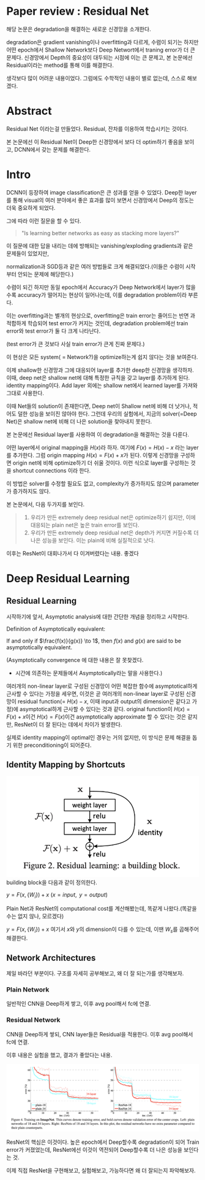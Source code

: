 # Paper review : Residual Net
해당 논문은 degradation을 해결하는 새로운 신경망을 소개한다.

degradation은 gradient vanishing이나 overfitting과 다르게, 수렴이 되기는 하지만 어떤 epoch에서 Shallow Network보다 Deep Networt에서 traning error가 더 큰 문제다. 신경망에서 Depth의 중요성이 대두되는 시점에 이는 큰 문제고, 본 논문에선 Residual이라는 method를 통해 이를 해결한다.

생각보다 많이 어려운 내용이었다. 그럼에도 수학적인 내용이 별로 없는데, 스스로 해보겠다.

# Abstract
Residual Net 이라는걸 만들었다. Residual, 잔차를 이용하여 학습시키는 것이다.

본 논문에선 이 Residual Net이 Deep한 신경망에서 보다 더 optim하기 좋음을 보이고,
DCNN에서 갖는 문제를 해결한다.

# Intro

DCNN이 등장하여 image classification은 큰 성과를 얻을 수 있었다.
Deep한 layer를 통해 visual의 여러 분야에서 좋은 효과를 많이 보면서 신경망에서 Deep의 정도는 더욱 중요하게 되었다.

그에 따라 이런 질문을 할 수 있다.

> "Is learning better networks as easy as stacking more layers?"


이 질문에 대한 답을 내리는 데에 방해되는 vanishing/exploding gradients과 같은 문제들이 있었지만,

normalization과 SGD등과 같은 여러 방법들로 크게 해결되었다.(이들은 수렴이 시작부터 안되는 문제에 해당한다.)

수렴이 되긴 하지만 동일 epoch에서 Accuracy가 Deep Network에서 layer가 많을수록 accuracy가 떨어지는 현상이 일어나는데, 이를 degradation problem이라 부른다.

이는 overfitting과는 별개의 현상으로, overfitting은 train error는 줄어드는 반면 과적합하게 학습되어 test error가 커지는 것인데, degradation problem에선 train error와 test error가 둘 다 크게 나타난다. 

(test error가 큰 것보다 사실 train error가 큰게 진짜 문제다.)

이 현상은 모든 system( = Network?)을 optimize하는게 쉽지 않다는 것을 보여준다.

이제 shallow한 신경망과 그에 대응되어 layer를 추가한 deep한 신경망을 생각하자. 이때, deep net은 shallow net에 대해 특정한 규칙을 갖고 layer를 추가하게 된다. identity mapping이다. Add layer 외에는 shallow net에서 learned layer를 가져와 그대로 사용한다.

이때 Net들의 solution이 존재한다면, Deep net이 Shallow net에 비해 더 낫거나, 적어도 덜한 성능을 보이진 않아야 한다. 그런데 우리의 실험에서, 지금의 solver(=Deep Net)은 shallow net에 비해 더 나은 solution을 찾아내지 못한다.

본 논문에선 Residual layer를 사용하여 이 degradation을 해결하는 것을 다룬다.

어떤 layer에서 original mapping을 $H(x)$라 하자. 여기에 $F(x) = H(x) - x$ 라는 layer를 추가한다. 그럼 origin mapping $H(x) = F(x) + x$가 된다. 이렇게 신경망을 구성하면 origin net에 비해 optimize하기 더 쉬울 것이다. 이런 식으로 layer를 구성하는 것을 shortcut connections 이라 한다. 

이 방법은 solver를 수정할 필요도 없고, complexity가 증가하지도 않으며 parameter가 증가하지도 않다.

본 논문에서, 다음 두가지를 보인다.

> 1) 우리가 만든 extremely deep residual net은 optimize하기 쉽지만, 이에 대응되는 plain net은 높은 train error를 보인다.
> 2) 우리가 만든 extremely deep residual net은 depth가 커지면 커질수록 더 나은 성능을 보인다. 이는 plain에 비해 실질적으로 낫다.

이후는 ResNet이 대회나가서 다 이겨버렸다는 내용. 좋겠다



# Deep Residual Learning
## Residual Learning
시작하기에 앞서, Asymptotic analysis에 대한 간단한 개념을 정리하고 시작한다.

Definition of Asymptotically equivalent:

If and only if $\frac{f(x)}{g(x)} \to 1$, then $f(x)$ and $g(x)$ are said to be asymptotically equivalent.

(Asymptotically convergence 에 대한 내용은 잘 못찾겠다.

+ 시간에 의존하는 문제들에서 Asymptotically라는 말을 사용한다.)

여러개의 non-linear layer로 구성된 신경망이 어떤 복잡한 함수에 asymptotical하게 근사할 수 있다는 가정을 세우면, 이것은 곧 여러개의 non-linear layer로 구성된 신경망이 residual function(= $H(x) - x$, 이때 input과 output의 dimension은 같다고 가정)에 asymptotical하게 근사할 수 있다는 것과 같다.
original function이 $H(x) = F(x) + x$이건 $H(x) = F(x)$이건 asymptotically approximate 할 수 있다는 것은 같지만, ResNet이 더 잘 된다는 데에서 차이가 발생한다. 

실제로 identity mapping이 optimal인 경우는 거의 없지만, 이 방식은 문제 해결을 돕기 위한 preconditioning이 되어준다. 

## Identity Mapping by Shortcuts

![Alt text](image1-1.png)
building block을 다음과 같이 정의한다.

$y = F(x, \{W_i\})+ x$ ($x = input,\text{ } y = output$)

Plain Net과 ResNet의 computational cost를 계산해봤는데, 똑같게 나왔다.(똑같을 수는 없지 않나, 모르겠다)

$y = F(x, \{W_i\})+ x$ 여기서 $x$와 $y$의 dimension이 다를 수 있는데, 이땐 $W_s$를 곱해주어 해결한다.

## Network Architectures
제일 바라던 부분이다. 구조를 자세히 공부해보고, 왜 더 잘 되는가를 생각해보자.

### Plain Network
일반적인 CNN을 Deep하게 쌓고, 이후 avg pool해서 fc에 연결.

### Residual Network
CNN을 Deep하게 쌓되, CNN layer들은 Residual을 적용한다. 이후 avg pool해서 fc에 연결.


이후 내용은 실험을 했고, 결과가 좋았다는 내용.

![Alt text](image2.png)

ResNet의 핵심은 이것이다. 높은 epoch에서 Deep할수록 degradation이 되어 Train error가 커졌었는데, ResNet에선 이것이 역전되어 Deep할수록 더 나은 성능을 보인다는 것.

이제 직접 ResNet을 구현해보고, 실험해보고, 가능하다면 왜 더 잘되는지 파악해보자.
